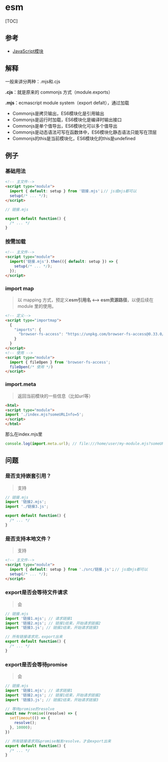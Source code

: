 # esm

[TOC]

## 参考

- [JavaScript模块](https://developer.mozilla.org/zh-CN/docs/Web/JavaScript/Guide/Modules)

## 解释
一般来讲分两种：.mjs和.cjs

**.cjs**：就是原来的 commonjs 方式（module.exports）

**.mjs**：ecmascript module system（export defalt），通过<script type="module" src="..."></script>加载

- Commonjs是拷贝输出，ES6模块化是引用输出
- Commonjs是运行时加载，ES6模块化是编译时输出接口
- Commonjs是单个值导出，ES6模块化可以多个值导出
- Commonjs是动态语法可写在函数体中，ES6模块化静态语法只能写在顶层
- Commonjs的this是当前模块化，ES6模块化的this是undefined


## 例子

### 基础用法

```html
<!-- 主文件-->
<script type="module">
  import { default: setup } from '链接.mjs'；// js或mjs都可以
  setup(/* ... */);
</script>
```

```js
// 链接.mjs

export default function() {
  /* ... */
}
```

### 按需加载

```html
<!-- 主文件-->
<script type="module">
  import('链接.mjs').then(({ default: setup }) => {
  	setup(/* ... */);
  });
</script>
```



### import map

> 以 mapping 方式，预定义**esm引用名 <--> esm资源路径**，以便后续在 module 里的使用。

```html
<!-- 定义-->
<script type="importmap">
  {
    "imports": {
      "browser-fs-access": "https://unpkg.com/browser-fs-access@0.33.0/dist/index.modern.js"
    }
  }
</script>
<!-- 使用 -->
<script type="module">
  import { fileOpen } from 'browser-fs-access';
  fileOpen(/* 使用 */)
</script>
```

### import.meta

> 返回当前模块的一些信息（比如url等）

```html
<html>
<script type="module">
import './index.mjs?someURLInfo=5';
</script>
</html>
```

那么在index.mjs里

```js
console.log(import.meta.url); // file:///home/user/my-module.mjs?someURLInfo=5
```





## 问题

### 是否支持嵌套引用？

> 支持

```js
// 链接.mjs
import '链接2.mjs';
import './链接3.js';

export default function() {
  /* ... */
}
```



### 是否支持本地文件？

> 支持

```html
<!-- 主文件-->
<script type="module">
  import { default: setup } from './src/链接.js'；// js或mjs都可以
  setup(/* ... */);
</script>
```



### export是否会等待文件请求

> 会

```js
// 链接.mjs
import '链接1.mjs'; // 请求链接1
import '链接2.mjs'; // 链接1结束，开始请求链接2
import '链接3.js'; // 链接2结束，开始请求链接3

// 所有链接请求完，export出来
export default function() {
  /* ... */
}
```



### export是否会等待promise

> 会

```js
// 链接.mjs
import '链接1.mjs'; // 请求链接1
import '链接2.mjs'; // 链接1结束，开始请求链接2
import '链接3.js'; // 链接2结束，开始请求链接3

// 等待promise的resolve
await new Promise((resolve) => {
  setTimeout(() => {
    resolve();
  }, 10000);
})

// 所有链接请求完&promise触发resolve，才会export出来
export default function() {
  /* ... */
}
```

